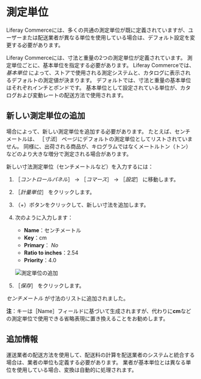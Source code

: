 # 測定単位

Liferay Commerceには、多くの共通の測定単位が既に定義されていますが、ユーザーまたは配送業者が異なる単位を使用している場合は、デフォルト設定を変更する必要があります。

Liferay Commerceには、寸法と重量の2つの測定単位が定義されています。 測定単位ごとに、基本単位を指定する必要があります。 Liferay Commerceでは、 _基本単位_ によって、ストアで使用される測定システムと、カタログに表示されるデフォルトの測定値が決まります。 デフォルトでは、寸法と重量の基本単位はそれぞれインチとポンドです。 基本単位として設定されている単位が、カタログおよび変動レートの配送方法で使用されます。

## 新しい測定単位の追加

場合によって、新しい測定単位を追加する必要があります。 たとえば、センチメートルは、 ［_寸法_］ ページにデフォルトの測定単位としてリストされていません。 同様に、出荷される商品が、キログラムではなくメートルトン（トン）などのより大きな増分で測定される場合があります。

新しい寸法測定単位（センチメートルなど）を入力するには：

1. ［_コントロールパネル_］ → ［_コマース_］ → ［_設定_］ に移動します。
1. ［_計量単位_］ をクリックします。
1. （+）ボタンをクリックして、新しい寸法を追加します。
1. 次のように入力します：
    * **Name**：センチメートル
    * **Key**：cm
    * **Primary**： _No_
    * **Ratio to inches**：2.54
    * **Priority**：4.0

    ![測定単位の追加](./measurement-units/images/01.png)

1. ［_保存_］ をクリックします。

_センチメートル_ が寸法のリストに追加されました。

**注**：キーは［Name］フィールドに基づいて生成されますが、代わりに**cm**などの測定単位で使用できる省略表現に置き換えることをお勧めします。

## 追加情報

運送業者の配送方法を使用して、配送料の計算を配送業者のシステムと統合する場合は、業者の単位も定義する必要があります。 業者が基本単位とは異なる単位を使用している場合、変換は自動的に処理されます。
